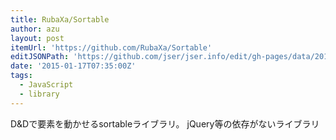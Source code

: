 ```yaml
---
title: RubaXa/Sortable
author: azu
layout: post
itemUrl: 'https://github.com/RubaXa/Sortable'
editJSONPath: 'https://github.com/jser/jser.info/edit/gh-pages/data/2015/01/index.json'
date: '2015-01-17T07:35:00Z'
tags:
  - JavaScript
  - library
---
```

D&Dで要素を動かせるsortableライブラリ。
jQuery等の依存がないライブラリ
